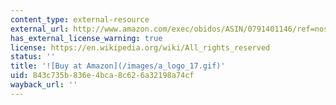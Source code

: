 ```yaml
---
content_type: external-resource
external_url: http://www.amazon.com/exec/obidos/ASIN/0791401146/ref=nosim/mitopencourse-20
has_external_license_warning: true
license: https://en.wikipedia.org/wiki/All_rights_reserved
status: ''
title: '![Buy at Amazon](/images/a_logo_17.gif)'
uid: 843c735b-836e-4bca-8c62-6a32198a74cf
wayback_url: ''
---
```

